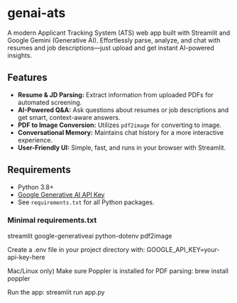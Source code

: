# genai-ats

A modern Applicant Tracking System (ATS) web app built with Streamlit and Google Gemini (Generative AI). Effortlessly parse, analyze, and chat with resumes and job descriptions—just upload and get instant AI-powered insights.

## Features

- **Resume & JD Parsing:** Extract information from uploaded PDFs for automated screening.
- **AI-Powered Q&A:** Ask questions about resumes or job descriptions and get smart, context-aware answers.
- **PDF to Image Conversion:** Utilizes `pdf2image` for converting to image.
- **Conversational Memory:** Maintains chat history for a more interactive experience.
- **User-Friendly UI:** Simple, fast, and runs in your browser with Streamlit.

## Requirements

- Python 3.8+
- [Google Generative AI API Key](https://aistudio.google.com/app/apikey)
- See `requirements.txt` for all Python packages.

### Minimal requirements.txt

streamlit
google-generativeai
python-dotenv
pdf2image


Create a .env file in your project directory with:
GOOGLE_API_KEY=your-api-key-here


Mac/Linux only) Make sure Poppler is installed for PDF parsing:
brew install poppler

Run the app:
streamlit run app.py
